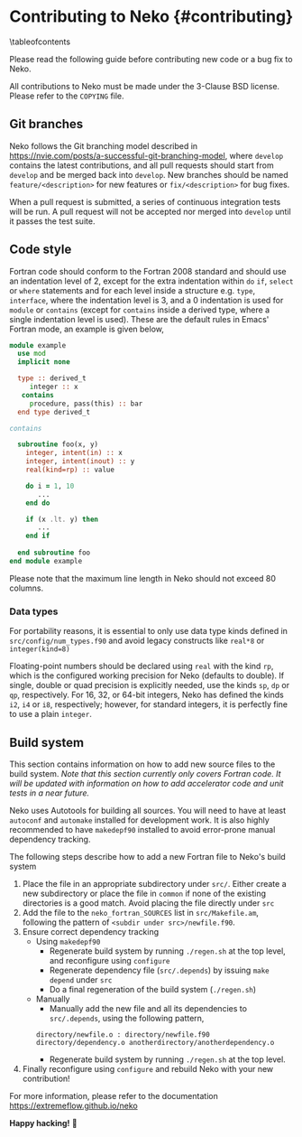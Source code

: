# Contributing to Neko {#contributing} 

\tableofcontents

Please read the following guide before contributing new code or a bug fix to Neko.

All contributions to Neko must be made under the 3-Clause BSD license. Please refer to the `COPYING` file.

## Git branches
Neko follows the Git branching model described in https://nvie.com/posts/a-successful-git-branching-model, where `develop` contains the latest contributions, and all pull requests should start from `develop` and be merged back into `develop`.  New branches should be named `feature/<description>` for new features or `fix/<description>` for bug fixes.

When a pull request is submitted, a series of continuous integration tests will be run. A pull request will not be accepted nor merged into `develop` until it passes the test suite.

## Code style
Fortran code should conform to the Fortran 2008 standard and should use an indentation level of 2, except for the extra indentation within `do` `if`, `select` or `where` statements and for each level inside a structure e.g. `type`, `interface`, where the indentation level is 3, and a 0 indentation is used for `module` or `contains` (except for `contains` inside a derived type, where a single indentation level is used). These are the default rules in Emacs' Fortran mode, an example is given below,
```fortran
module example
  use mod
  implicit none

  type :: derived_t
     integer :: x
   contains
     procedure, pass(this) :: bar     
  end type derived_t

contains

  subroutine foo(x, y)
    integer, intent(in) :: x
    integer, intent(inout) :: y
    real(kind=rp) :: value

    do i = 1, 10
       ...
    end do

    if (x .lt. y) then
       ...
    end if
    
  end subroutine foo
end module example
```
Please note that the maximum line length in Neko should not exceed 80 columns.

### Data types
For portability reasons, it is essential to only use data type kinds defined in `src/config/num_types.f90` and avoid legacy constructs like `real*8` or `integer(kind=8)`

Floating-point numbers should be declared using `real` with the kind `rp`, which is the configured working precision for Neko (defaults to double). If single, double or quad precision is explicitly needed, use the kinds `sp`, `dp` or `qp`, respectively. For 16, 32, or 64-bit integers, Neko has defined the kinds ` i2`, `i4` or `i8`, respectively; however, for standard integers, it is perfectly fine to use a plain `integer`.

## Build system
This section contains information on how to add new source files to the build system. _Note that this section currently only covers Fortran code. It will be updated with information on how to add accelerator code and unit tests in a near future._

Neko uses Autotools for building all sources. You will need to have at least `autoconf` and `automake` installed for development work. It is also highly recommended to have `makedepf90` installed to avoid error-prone manual dependency tracking.

The following steps describe how to add a new Fortran file to Neko's build system
1. Place the file in an appropriate subdirectory under `src/`. Either create a new subdirectory or place the file in `common` if none of the existing directories is a good match. Avoid placing the file directly under `src`
2. Add the file to the `neko_fortran_SOURCES` list in `src/Makefile.am`, following the pattern of `<subdir under src>/newfile.f90`.
3. Ensure correct dependency tracking
    * Using `makedepf90`
      - Regenerate build system by running `./regen.sh` at the top level, and reconfigure using `configure`
      - Regenerate dependency file (`src/.depends`) by issuing `make depend` under `src`
      - Do a final regeneration of the build system (`./regen.sh`)
    * Manually 
      - Manually add the new file and all its dependencies to `src/.depends`, using the following pattern, 
      ```Make
      directory/newfile.o : directory/newfile.f90 directory/dependency.o anotherdirectory/anotherdependency.o
      ```
      - Regenerate build system by running `./regen.sh` at the top level.
4. Finally reconfigure using `configure` and rebuild Neko with your new contribution!

For more information, please refer to the documentation https://extremeflow.github.io/neko

**Happy hacking!** 🍻
